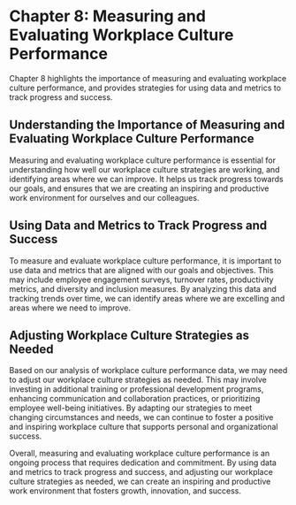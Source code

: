 Chapter 8: Measuring and Evaluating Workplace Culture Performance
=========================================================

Chapter 8 highlights the importance of measuring and evaluating workplace culture performance, and provides strategies for using data and metrics to track progress and success.

Understanding the Importance of Measuring and Evaluating Workplace Culture Performance
--------------------------------------------------------------------------------------

Measuring and evaluating workplace culture performance is essential for understanding how well our workplace culture strategies are working, and identifying areas where we can improve. It helps us track progress towards our goals, and ensures that we are creating an inspiring and productive work environment for ourselves and our colleagues.

Using Data and Metrics to Track Progress and Success
----------------------------------------------------

To measure and evaluate workplace culture performance, it is important to use data and metrics that are aligned with our goals and objectives. This may include employee engagement surveys, turnover rates, productivity metrics, and diversity and inclusion measures. By analyzing this data and tracking trends over time, we can identify areas where we are excelling and areas where we need to improve.

Adjusting Workplace Culture Strategies as Needed
------------------------------------------------

Based on our analysis of workplace culture performance data, we may need to adjust our workplace culture strategies as needed. This may involve investing in additional training or professional development programs, enhancing communication and collaboration practices, or prioritizing employee well-being initiatives. By adapting our strategies to meet changing circumstances and needs, we can continue to foster a positive and inspiring workplace culture that supports personal and organizational success.

Overall, measuring and evaluating workplace culture performance is an ongoing process that requires dedication and commitment. By using data and metrics to track progress and success, and adjusting our workplace culture strategies as needed, we can create an inspiring and productive work environment that fosters growth, innovation, and success.
